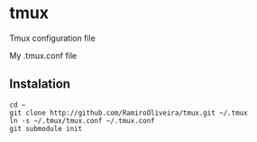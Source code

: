 # tmux
Tmux configuration file

My .tmux.conf file 

## Instalation
```
cd ~
git clone http://github.com/RamiroOliveira/tmux.git ~/.tmux
ln -s ~/.tmux/tmux.conf ~/.tmux.conf
git submodule init
